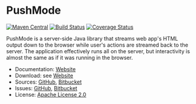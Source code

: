 # PushMode #

[![Maven Central](https://img.shields.io/maven-central/v/com.machinezoo.pushmode/pushmode)](https://search.maven.org/artifact/com.machinezoo.pushmode/pushmode)
[![Build Status](https://travis-ci.com/robertvazan/pushmode.svg?branch=master)](https://travis-ci.com/robertvazan/pushmode)
[![Coverage Status](https://coveralls.io/repos/github/robertvazan/pushmode/badge.svg?branch=master)](https://coveralls.io/github/robertvazan/pushmode?branch=master)

PushMode is a server-side Java library that streams web app's HTML output down to the browser while user's actions are streamed back to the server. The application effectively runs all on the server, but interactivity is almost the same as if it was running in the browser.

* Documentation: [Website](https://pushmode.machinezoo.com/)
* Download: see [Website](https://pushmode.machinezoo.com/)
* Sources: [GitHub](https://github.com/robertvazan/pushmode), [Bitbucket](https://bitbucket.org/robertvazan/pushmode)
* Issues: [GitHub](https://github.com/robertvazan/pushmode/issues), [Bitbucket](https://bitbucket.org/robertvazan/pushmode/issues)
* License: [Apache License 2.0](LICENSE)

